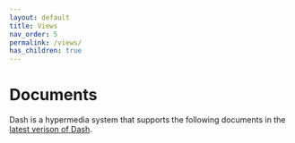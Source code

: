 ```yaml
---
layout: default
title: Views
nav_order: 5
permalink: /views/
has_children: true
---
```


# Documents

Dash is a hypermedia system that supports the following documents in the [latest verison of Dash](https://browndash.com/login).